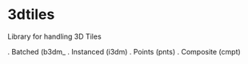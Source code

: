 # 3dtiles

Library for handling 3D Tiles

. Batched (b3dm_
. Instanced (i3dm)
. Points (pnts)
. Composite (cmpt)
